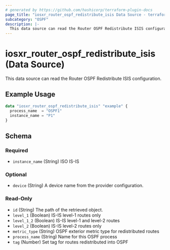 ```yaml
---
# generated by https://github.com/hashicorp/terraform-plugin-docs
page_title: "iosxr_router_ospf_redistribute_isis Data Source - terraform-provider-iosxr"
subcategory: "OSPF"
description: |-
  This data source can read the Router OSPF Redistribute ISIS configuration.
---
```


# iosxr_router_ospf_redistribute_isis (Data Source)

This data source can read the Router OSPF Redistribute ISIS configuration.

## Example Usage

```terraform
data "iosxr_router_ospf_redistribute_isis" "example" {
  process_name  = "OSPF1"
  instance_name = "P1"
}
```

<!-- schema generated by tfplugindocs -->
## Schema

### Required

- `instance_name` (String) ISO IS-IS

### Optional

- `device` (String) A device name from the provider configuration.

### Read-Only

- `id` (String) The path of the retrieved object.
- `level_1` (Boolean) IS-IS level-1 routes only
- `level_1_2` (Boolean) IS-IS level-1 and level-2 routes
- `level_2` (Boolean) IS-IS level-2 routes only
- `metric_type` (String) OSPF exterior metric type for redistributed routes
- `process_name` (String) Name for this OSPF process
- `tag` (Number) Set tag for routes redistributed into OSPF


